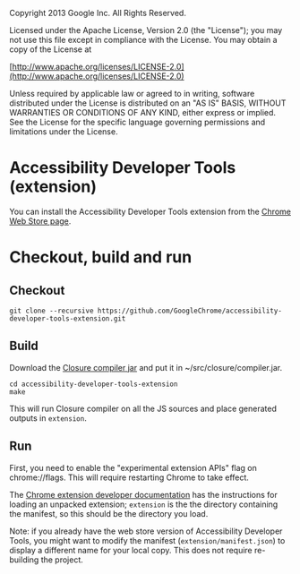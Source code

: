 Copyright 2013 Google Inc. All Rights Reserved.

Licensed under the Apache License, Version 2.0 (the "License");
you may not use this file except in compliance with the License.
You may obtain a copy of the License at

[http://www.apache.org/licenses/LICENSE-2.0](http://www.apache.org/licenses/LICENSE-2.0)

Unless required by applicable law or agreed to in writing, software
distributed under the License is distributed on an "AS IS" BASIS,
WITHOUT WARRANTIES OR CONDITIONS OF ANY KIND, either express or implied.
See the License for the specific language governing permissions and
limitations under the License.

# Accessibility Developer Tools (extension)

You can install the Accessibility Developer Tools extension from the [Chrome Web Store page](https://chrome.google.com/webstore/detail/accessibility-developer-t/fpkknkljclfencbdbgkenhalefipecmb?utm_source=chrome-ntp-icon).

# Checkout, build and run

## Checkout

```
git clone --recursive https://github.com/GoogleChrome/accessibility-developer-tools-extension.git
```

## Build
Download the [Closure compiler jar](http://dl.google.com/closure-compiler/compiler-latest.zip) and put it in ~/src/closure/compiler.jar.

```
cd accessibility-developer-tools-extension
make
```

This will run Closure compiler on all the JS sources and place generated outputs in `extension`.

## Run

First, you need to enable the "experimental extension APIs" flag on chrome://flags. This will require restarting Chrome to take effect.

The [Chrome extension developer documentation](http://developer.chrome.com/extensions/getstarted.html#unpacked) has the instructions for loading an unpacked extension; `extension` is the the directory containing the manifest, so this should be the directory you load.

Note: if you already have the web store version of Accessibility Developer Tools, you might want to modify the manifest (`extension/manifest.json`) to display a different name for your local copy. This does not require re-building the project.

